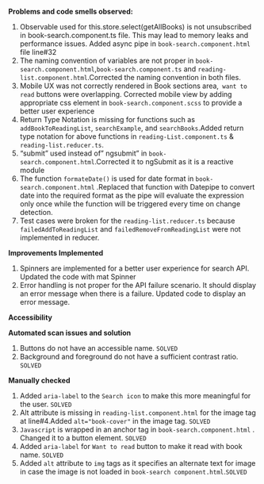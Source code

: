 
**Problems and code smells observed:**


1.	Observable used for this.store.select(getAllBooks) is not unsubscribed in book-search.component.ts file. This may lead to memory leaks and performance issues. Added async pipe in `book-search.component.html` file line#32
2.	The naming convention of variables are not proper in `book-search.component.html`,`book-search.component.ts` and `reading-list.component.html`.Corrected the naming convention in both files.
3.	Mobile UX was not correctly rendered in Book sections area,` want to read` buttons were overlapping. Corrected mobile view by adding appropriate css element in `book-search.component.scss` to provide a better user experience
4.	Return Type Notation is missing for functions such as `addBookToReadingList`, `searchExample`, and `searchBooks`.Added return type notation for above functions in `reading-List.component.ts` & `reading-list.reducer.ts`.
5.	 “submit” used instead of” ngsubmit”  in `book-search.component.html`.Corrected it to ngSubmit as it is a reactive module
6. The function `formateDate()` is used for date format in `book-search.component.html` .Replaced that function with Datepipe to convert date into the required format as the pipe will evaluate the expression only once while the function will be triggered every time on change detection.
7.	Test cases were broken for the `reading-list.reducer.ts` because `failedAddToReadingList` and `failedRemoveFromReadingList` were not implemented in reducer.


**Improvements Implemented**

1.	Spinners are implemented for a better user experience for search API. Updated the code with mat Spinner 
2.	Error handling is not proper for the API failure scenario. It should display an error message when there is a failure. Updated code to display an error message. 


**Accessibility**

**Automated scan issues and solution**

1.	Buttons do not have an accessible name. `SOLVED`
2.	Background and foreground do not have a sufficient contrast ratio. ` SOLVED `

**Manually checked**

1.	Added `aria-label` to the `Search icon` to make this more meaningful for the user. ` SOLVED `
2.	Alt attribute is missing in `reading-list.component.html` for the image tag at line#4.Added `alt="book-cover"` in the image tag. ` SOLVED `
3.	`Javascript` is wrapped in an anchor tag in `book-search.component.html` . Changed it to a button element. ` SOLVED `
4.	Added `aria-label` for `Want to read` button to make it read with book name. `SOLVED`
5.  Added `alt` attribute to `img` tags as it specifies an alternate text for image in case the image is not loaded in `book-search component.html`.`SOLVED`